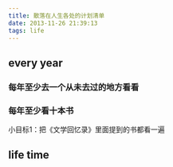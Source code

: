 ```yaml
---
title: 散落在人生各处的计划清单
date: 2013-11-26 21:39:13
tags: life
---
```




## every year

### 每年至少去一个从未去过的地方看看





### 每年至少看十本书

小目标1：把《文学回忆录》里面提到的书都看一遍









## life time





